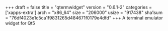 +++
draft = false
title = "qtermwidget"
version = "0.6.1-2"
categories = ['xapps-extra']
arch = "x86_64"
size = "206000"
usize = "917438"
sha1sum = "76df4023e1c5ca1f9831265d484671f0179e4dfd"
+++
A terminal emulator widget for Qt5